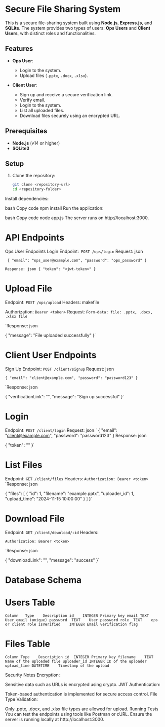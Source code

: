 # Secure File Sharing System

This is a secure file-sharing system built using **Node.js**, **Express.js**, and **SQLite**. The system provides two types of users: **Ops Users** and **Client Users**, with distinct roles and functionalities.

## Features

- **Ops User**:
  - Login to the system.
  - Upload files (`.pptx`, `.docx`, `.xlsx`).

- **Client User**:
  - Sign up and receive a secure verification link.
  - Verify email.
  - Login to the system.
  - List all uploaded files.
  - Download files securely using an encrypted URL.

## Prerequisites

- **Node.js** (v14 or higher)
- **SQLite3**

## Setup

1. Clone the repository:
   ```bash
   git clone <repository-url>
   cd <repository-folder>
Install dependencies:

bash
Copy code
npm install
Run the application:

bash
Copy code
node app.js
The server runs on http://localhost:3000.

# API Endpoints
Ops User Endpoints
Login
Endpoint:` POST /ops/login`
Request:
json

`
{
  "email": "ops_user@example.com",
  "password": "ops_password"
}`

`Response:
json
{
  "token": "<jwt-token>"
}`


# Upload File
Endpoint: `POST /ops/upload`
Headers:
makefile

Authorization: `Bearer <token>`
Request:
`Form-data:
file: .pptx, .docx, .xlsx file`

`Response:
json

{
  "message": "File uploaded successfully"
}`

# Client User Endpoints
Sign Up
Endpoint: `POST /client/signup`
Request:
json

`{
  "email": "client@example.com",
  "password": "password123"
}`

`Response:
json

{
  "verificationLink": "<encrypted-link>",
  "message": "Sign up successful"
}`


# Login
Endpoint: `POST /client/login`
Request:
json
`
{
  "email": "client@example.com",
  "password": "password123"
}
Response:
json

{
  "token": "<jwt-token>"
}`

# List Files
Endpoint: `GET /client/files`
Headers:
`Authorization: Bearer <token>`
`Response:
json

{
  "files": [
    {
      "id": 1,
      "filename": "example.pptx",
      "uploader_id": 1,
      "upload_time": "2024-11-15 10:00:00"
    }
  ]
}`

# Download File
Endpoint: `GET /client/download/:id`
Headers:

`Authorization: Bearer <token>`

`Response:
json

{
  "downloadLink": "<encrypted-link>",
  "message": "success"
}`
# Database Schema
   # Users Table
  `Column	Type	Description
  id	INTEGER	Primary key
  email	TEXT	User email (unique)
  password	TEXT	User password
  role	TEXT	ops or client role
  isVerified	INTEGER	Email verification flag`
  
# Files Table
`Column	Type	Description
id	INTEGER	Primary key
filename	TEXT	Name of the uploaded file
uploader_id	INTEGER	ID of the uploader
upload_time	DATETIME	Timestamp of the upload`

Security Notes
Encryption:

Sensitive data such as URLs is encrypted using crypto.
JWT Authentication:

Token-based authentication is implemented for secure access control.
File Type Validation:

Only .pptx, .docx, and .xlsx file types are allowed for upload.
Running Tests
You can test the endpoints using tools like Postman or cURL. Ensure the server is running locally at http://localhost:3000.

